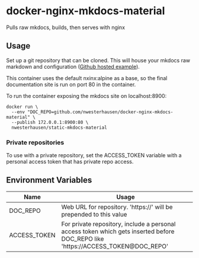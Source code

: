 # docker-nginx-mkdocs-material

Pulls raw mkdocs, builds, then serves with nginx

## Usage

Set up a git repository that can be cloned. This will house your mkdocs raw markdown and configuration ([Github hosted example](https://github.com/nwesterhausen/public-wiki)).

This container uses the default nxinx:alpine as a base, so the final documentation site is run on port 80 in the container.

To run the container exposing the mkdocs site on localhost:8900:

```
docker run \
  --env "DOC_REPO=github.com/nwesterhausen/docker-nginx-mkdocs-material" \
  --publish 172.0.0.1:8900:80 \
  nwesterhausen/static-mkdocs-material
```

### Private repositories

To use with a private repository, set the ACCESS_TOKEN variable with a personal access token that has private repo access.

## Environment Variables

| Name         | Usage                                                                                                                            |
| ------------ | -------------------------------------------------------------------------------------------------------------------------------- |
| DOC_REPO     | Web URL for repository. 'https://' will be prepended to this value                                                               |
| ACCESS_TOKEN | For private repository, include a personal access token which gets inserted before DOC_REPO like 'https://ACCESS_TOKEN@DOC_REPO' |
